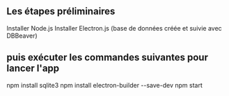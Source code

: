 ## Les étapes préliminaires
Installer Node.js
Installer Electron.js
(base de données créée et suivie avec DBBeaver)

## puis exécuter les commandes suivantes pour lancer l'app

npm install sqlite3
npm install electron-builder --save-dev
npm start
